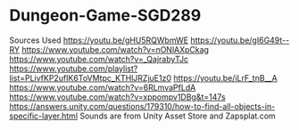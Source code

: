 # Dungeon-Game-SGD289
Sources Used
https://youtu.be/gHU5RQWbmWE
https://youtu.be/gI6G49t--RY
https://www.youtube.com/watch?v=nONlAXpCkag
https://www.youtube.com/watch?v=_QajrabyTJc
https://www.youtube.com/playlist?list=PLivfKP2ufIK6ToVMtpc_KTHlJRZjuE1z0
https://youtu.be/iLrF_tnB__A
https://www.youtube.com/watch?v=6RLmvaPfLdA
https://www.youtube.com/watch?v=xppompv1DBg&t=147s
https://answers.unity.com/questions/179310/how-to-find-all-objects-in-specific-layer.html
Sounds are from Unity Asset Store and Zapsplat.com
